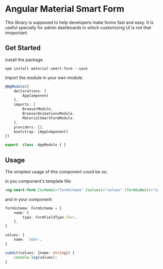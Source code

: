 # Angular Material Smart Form

This library is supposed to help developers make forms fast and easy. It is useful specially for admin dashboards in which customizing UI is not that imoportant.

## Get Started

install the package

`npm install material-smart-form --save`

import the module in your own module.

```ts
@NgModule({
	declarations: [
		AppComponent
	],
	imports: [
		BrowserModule,
		BrowserAnimationsModule,
		MaterialSmartFormModule,
	],
	providers: [],
	bootstrap: [AppComponent]
})

export  class  AppModule { }
```

## Usage

The simplest usage of this component could be so:

in you component's template file:

```html
<ng-smart-form [schema]="formSchema" [values]="values" (formSubmit)="submit($event)"> </ng-smart-form>
```

and in your component:

```ts
formSchema: FormSchema = {
	name: {
		type: FormFieldType.Text,
	},
}

values: {
	name: 'John',
}

submit(values: {name: string}) {
	console.log(values);
}
```
